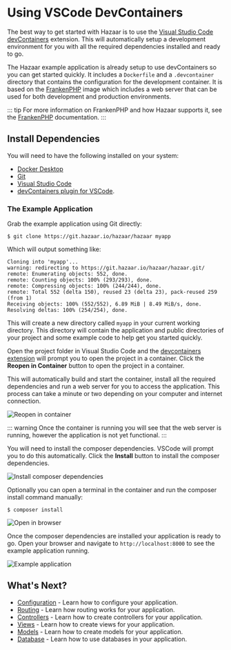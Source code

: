 # Using VSCode DevContainers

The best way to get started with Hazaar is to use the [Visual Studio Code](https://code.visualstudio.com/) [devContainers](https://code.visualstudio.com/docs/devcontainers/containers) extension.  This will automatically setup a development environment for you with all the required dependencies installed and ready to go.

The Hazaar example application is already setup to use devContainers so you can get started quickly.  It includes
a `Dockerfile` and a `.devcontainer` directory that contains the configuration for the development container.  It
is based on the [FrankenPHP](https://frankenphp.dev) image which includes a web server that can be used for both
development and production environments.

::: tip
For more information on FrankenPHP and how Hazaar supports it, see the [FrankenPHP](/docs/deploy/frankenphp.md) documentation. 
:::

## Install Dependencies

You will need to have the following installed on your system:

* [Docker Desktop](https://www.docker.com/products/docker-desktop/)
* [Git](https://git-scm.com/)
* [Visual Studio Code](https://code.visualstudio.com/)
* [devContainers plugin for VSCode](https://code.visualstudio.com/docs/devcontainers/containers).

### The Example Application

Grab the example application using Git directly:

```shell
$ git clone https://git.hazaar.io/hazaar/hazaar myapp
```
Which will output something like:

```shell
Cloning into 'myapp'...
warning: redirecting to https://git.hazaar.io/hazaar/hazaar.git/
remote: Enumerating objects: 552, done.
remote: Counting objects: 100% (293/293), done.
remote: Compressing objects: 100% (244/244), done.
remote: Total 552 (delta 150), reused 23 (delta 23), pack-reused 259 (from 1)
Receiving objects: 100% (552/552), 6.89 MiB | 8.49 MiB/s, done.
Resolving deltas: 100% (254/254), done.
```

This will create a new directory called `myapp` in your current working directory.  This directory will contain the application
and public directories of your project and some example code to help get you started quickly.

Open the project folder in Visual Studio Code and the [devcontainers extension](https://code.visualstudio.com/docs/devcontainers/containers) 
will prompt you to open the project in a container.  Click the **Reopen in Container** button to open the project in a container.

This will automatically build and start the container, install all the required dependencies and run a web server for you to access
the application.  This process can take a minute or two depending on your computer and internet connection.

![Reopen in container](/assets/devcontainers1.png)

::: warning
Once the container is running you will see that the web server is running, however the application is not yet functional.
:::

You will need to install the composer dependencies.  VSCode will prompt you to do this automatically.  Click the **Install** button to install the composer dependencies.

![Install composer dependencies](/assets/devcontainers2.png)

Optionally you can open a terminal in the container and run the composer install command manually:

```shell
$ composer install
```

![Open in browser](/assets/devcontainers3.png)

Once the composer dependencies are installed your application is ready to go.  Open your browser and navigate to `http://localhost:8000` to see the example application running.

![Example application](/assets/devcontainers4.png)

## What's Next?

* [Configuration](/docs/basics/configuration.md) - Learn how to configure your application.
* [Routing](/docs/basics/routing.md) - Learn how routing works for your application.
* [Controllers](/docs/basics/controllers.md) - Learn how to create controllers for your application.
* [Views](/docs/basics/views/overview.md) - Learn how to create views for your application.
* [Models](/docs/basics/models.md) - Learn how to create models for your application.
* [Database](/docs/dbi/overview.md) - Learn how to use databases in your application.